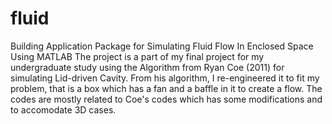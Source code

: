 # fluid
Building Application Package for Simulating Fluid Flow In Enclosed Space Using MATLAB
The project is a part of my final project for my undergraduate study
using the Algorithm from Ryan Coe (2011) for simulating Lid-driven Cavity.
From his algorithm, I re-engineered it to fit my problem, that is a box which has a fan and a baffle in it to create a flow.
The codes are mostly related to Coe's codes which has some modifications and to accomodate 3D cases.
